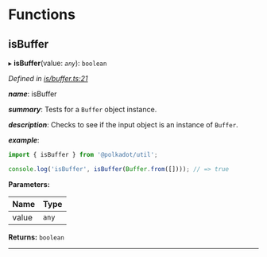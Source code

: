 

# Functions

<a id="isbuffer"></a>

##  isBuffer

▸ **isBuffer**(value: *`any`*): `boolean`

*Defined in [is/buffer.ts:21](https://github.com/polkadot-js/common/blob/3dcd05b/packages/util/src/is/buffer.ts#L21)*

*__name__*: isBuffer

*__summary__*: Tests for a `Buffer` object instance.

*__description__*: Checks to see if the input object is an instance of `Buffer`.

*__example__*:   

```javascript
import { isBuffer } from '@polkadot/util';

console.log('isBuffer', isBuffer(Buffer.from([]))); // => true
```

**Parameters:**

| Name | Type |
| ------ | ------ |
| value | `any` |

**Returns:** `boolean`

___

